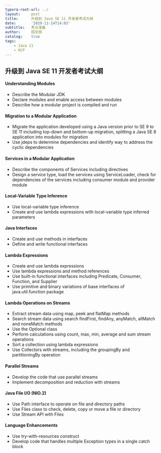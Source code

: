 ```yaml
---
typora-root-url: ../
layout:     post
title:      升级到 Java SE 11 开发者考试大纲
date:       '2019-11-14T14:03'
subtitle:   考点准备
author:     招文桃
catalog:    true
tags:
    - Java 11
    - OCP
---
```


## 升级到 Java SE 11 开发者考试大纲

#### Understanding Modules

- Describe the Modular JDK
- Declare modules and enable access between modules
- Describe how a modular project is compiled and run<!--more-->

#### Migration to a Modular Application

- Migrate the application developed using a Java version prior to SE 9 to SE 11 including top-down and bottom-up migration, splitting a Java SE 8 application into modules for migration
- Use jdeps to determine dependencies and identify way to address the cyclic dependencies

#### Services in a Modular Application

- Describe the components of Services including directives
- Design a service type, load the services using ServiceLoader, check for dependencies of the services including consumer module and provider module

#### Local-Variable Type Inference

- Use local-variable type inference
- Create and use lambda expressions with local-variable type inferred parameters

#### Java Interfaces

- Create and use methods in interfaces
- Define and write functional interfaces

#### Lambda Expressions

- Create and use lambda expressions
- Use lambda expressions and method references
- Use built-in functional interfaces including Predicate, Consumer, Function, and Supplier
- Use primitive and binary variations of base interfaces of java.util.function package

#### Lambda Operations on Streams

- Extract stream data using map, peek and flatMap methods
- Search stream data using search findFirst, findAny, anyMatch, allMatch and noneMatch methods
- Use the Optional class
- Perform calculations using count, max, min, average and sum stream operations
- Sort a collection using lambda expressions
- Use Collectors with streams, including the groupingBy and partitioningBy operation

#### Parallel Streams

- Develop the code that use parallel streams
- Implement decomposition and reduction with streams

#### Java File I/O (NIO.2)

- Use Path interface to operate on file and directory paths
- Use Files class to check, delete, copy or move a file or directory
- Use Stream API with Files

#### Language Enhancements

- Use try-with-resources construct
- Develop code that handles multiple Exception types in a single catch block